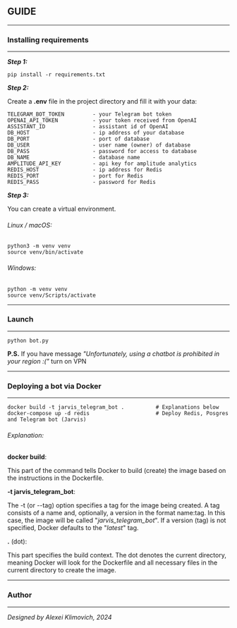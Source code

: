 ## GUIDE

---

### Installing requirements

---

***Step 1:***

    pip install -r requirements.txt

***Step 2:***

Create a **.env** file in the project directory and fill it with your data:
    
    TELEGRAM_BOT_TOKEN         - your Telegram bot token
    OPENAI_API_TOKEN           - your token received from OpenAI
    ASSISTANT_ID               - assistant id of OpenAI
    DB_HOST                    - ip address of your database
    DB_PORT                    - port of database
    DB_USER                    - user name (owner) of database
    DB_PASS                    - password for access to database
    DB_NAME                    - database name
    AMPLITUDE_API_KEY          - api key for amplitude analytics
    REDIS_HOST                 - ip address for Redis
    REDIS_PORT                 - port for Redis
    REDIS_PASS                 - password for Redis

***Step 3:***

You can create a virtual environment.

###### *Linux / macOS:*

    python3 -m venv venv
    source venv/bin/activate

###### *Windows:*

    python -m venv venv
    source venv/Scripts/activate

---

### Launch

---

    python bot.py

**P.S.** If you have message *"Unfortunately, using a chatbot is prohibited in your region :("* turn on VPN

---

### Deploying a bot via Docker

---

    docker build -t jarvis_telegram_bot .          # Explanations below
    docker-compose up -d redis                     # Deploy Redis, Posgres and Telegram bot (Jarvis)

###### Explanation:

**docker build**:

This part of the command tells Docker to build (create) the image based on the instructions in the Dockerfile.

**-t jarvis_telegram_bot**:

The -t (or --tag) option specifies a tag for the image being created.
A tag consists of a name and, optionally, a version in the format name:tag.
In this case, the image will be called "*jarvis_telegram_bot*". If a version
(tag) is not specified, Docker defaults to the "_latest_" tag.

**.** (dot):

This part specifies the build context. The dot denotes the current directory,
meaning Docker will look for the Dockerfile and all necessary files in the
current directory to create the image.    

---

### Author

---
_Designed by Alexei Klimovich, 2024_
